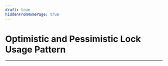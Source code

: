 ```yaml
---
draft: true
hiddenFromHomePage: true
---
```


Optimistic and Pessimistic Lock Usage Pattern
=============================================
---------------------------------------------
